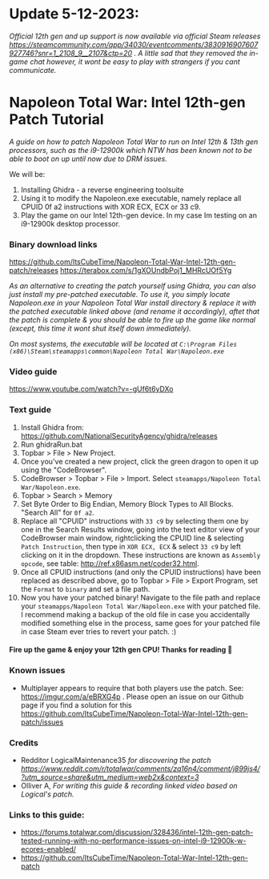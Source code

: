 <!-- Compile to html with https://markdowntohtml.com/ -->
# Update 5-12-2023: 
*Official 12th gen and up support is now available via official Steam releases https://steamcommunity.com/app/34030/eventcomments/3830916907607927746?snr=1_2108_9__2107&ctp=20 . A little sad that they removed the in-game chat however, it wont be easy to play with strangers if you cant communicate.*


# Napoleon Total War: Intel 12th-gen Patch Tutorial
*A guide on how to patch Napoleon Total War to run on Intel 12th & 13th gen processors, such as the i9-12900k which NTW has been known not to be able to boot on up until now due to DRM issues.*


We will be:
1. Installing Ghidra - a reverse engineering toolsuite
2. Using it to modify the Napoleon.exe executable, namely replace all CPUID 0f a2 instructions with XOR ECX, ECX or 33 c9.
3. Play the game on our Intel 12th-gen device. In my case Im testing on an i9-12900k desktop processor.

### Binary download links

https://github.com/ItsCubeTime/Napoleon-Total-War-Intel-12th-gen-patch/releases
https://terabox.com/s/1gXOUndbPoj1_MHRcUOf5Yg

*As an alternative to creating the patch yourself using Ghidra, you can also just install my pre-patched executable. To use it, you simply locate Napoleon.exe in your Napoleon Total War install directory & replace it with the patched executable linked above (and rename it accordingly), aftet that the patch is complete & you should be able to fire up the game like normal (except, this time it wont shut itself down immediately).*

*On most systems, the executable will be located at `C:\Program Files (x86)\Steam\steamapps\common\Napoleon Total War\Napoleon.exe`*

### Video guide

https://www.youtube.com/watch?v=-gUf6t6yDXo

### Text guide

1. Install Ghidra from: https://github.com/NationalSecurityAgency/ghidra/releases
2. Run ghidraRun.bat
3. Topbar > File > New Project.
4. Once you've created a new project, click the green dragon to open it up using the "CodeBrowser".
5. CodeBrowser > Topbar > File > Import. Select  `steamapps/Napoleon Total War/Napoleon.exe`.
6. Topbar > Search > Memory
7. Set Byte Order to Big Endian, Memory Block Types to All Blocks. "Search All" for `0f a2`.
8. Replace all "CPUID" instructions with `33 c9` by selecting them one by one in the Search Results window, going into the text editor view of your CodeBrowser main window, rightclicking the CPUID line & selecting `Patch Instruction`, then type in `XOR ECX, ECX` & select `33 c9` by left clicking on it in the dropdown. These instructions are known as `Assembly opcode`, see table: http://ref.x86asm.net/coder32.html.
8. Once all CPUID instructions (and only the CPUID instructions) have been replaced as described above, go to Topbar > File > Export Program, set the `Format` to `binary` and set a file path.
10. Now you have your patched binary! Navigate to the file path and replace your `steamapps/Napoleon Total War/Napoleon.exe` with your patched file. I recommend making a backup of the old file in case you accidentally modified something else in the process, same goes for your patched file in case Steam ever tries to revert your patch. :)


#### Fire up the game & enjoy your 12th gen CPU! Thanks for reading 💖

### Known issues

* Multiplayer appears to require that both players use the patch. See: https://imgur.com/a/eBRXG4p . Please open an issue on our Github page if you find a solution for this https://github.com/ItsCubeTime/Napoleon-Total-War-Intel-12th-gen-patch/issues

### Credits
* Redditor LogicalMaintenance35 *for discovering the patch  https://www.reddit.com/r/totalwar/comments/za16n4/comment/j899js4/?utm_source=share&utm_medium=web2x&context=3*
* Olliver A, *For writing this guide & recording linked video based on Logical's patch.*

### Links to this guide:
* https://forums.totalwar.com/discussion/328436/intel-12th-gen-patch-tested-running-with-no-performance-issues-on-intel-i9-12900k-w-ecores-enabled/
* https://github.com/ItsCubeTime/Napoleon-Total-War-Intel-12th-gen-patch
